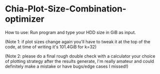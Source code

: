 # Chia-Plot-Size-Combination-optimizer

How to use: Run program and type your HDD size in GiB as input. 

(Note 1: if plot sizes change again you'll have to tweak it at the top of the code, at time of writing it's 101.4GiB for k=32)

(Note 2: please do a final rough double check with a calculator your choice of plotting strategy after the results generate, I'm really amateur and could definitely make a mistake or have bugs/edge cases I missed!)
